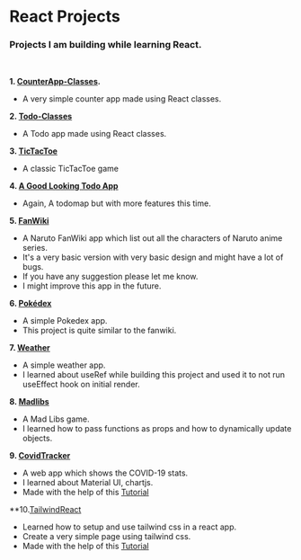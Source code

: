 # React Projects

### Projects I am building while learning React.

&nbsp;

**1. [CounterApp-Classes](https://github.com/0rGaan1c/React_Projects/tree/main/1.CounterApp-Classes).**

- A very simple counter app made using React classes.
  &nbsp;

**2. [Todo-Classes](https://github.com/0rGaan1c/React_Projects/tree/main/2.ToDo-Classes)**

- A Todo app made using React classes.
  &nbsp;

**3. [TicTacToe](https://github.com/0rGaan1c/React_Projects/tree/main/3.tictactoe)**

- A classic TicTacToe game
  &nbsp;

**4. [A Good Looking Todo App](https://github.com/0rGaan1c/React_Projects/tree/main/4.ImprovedToDo)**

- Again, A todomap but with more features this time.

**5. [FanWiki](https://github.com/0rGaan1c/React_Projects/tree/main/5.fanwiki)**

- A Naruto FanWiki app which list out all the characters of Naruto anime series.
- It's a very basic version with very basic design and might have a lot of bugs.
- If you have any suggestion please let me know.
- I might improve this app in the future.

**6. [Pokédex](https://github.com/0rGaan1c/React_Projects/tree/main/6.pokedex)**

- A simple Pokedex app.
- This project is quite similar to the fanwiki.

**7. [Weather](https://github.com/0rGaan1c/React_Projects/tree/main/7.weather)**

- A simple weather app.
- I learned about useRef while building this project and used it to not run useEffect hook on initial render.

**8. [Madlibs](https://github.com/0rGaan1c/React_Projects/tree/main/8.madlibs)**

- A Mad Libs game.
- I learned how to pass functions as props and how to dynamically update objects.

**9. [CovidTracker](https://github.com/0rGaan1c/React_Projects/tree/main/9.covidtracker)**

- A web app which shows the COVID-19 stats.
- I learned about Material UI, chartjs.
- Made with the help of this [Tutorial](https://www.youtube.com/watch?v=khJlrj3Y6Ls&t=4s)

**10.[TailwindReact](https://github.com/0rGaan1c/React_Projects/tree/main/10.tailwind-react)

- Learned how to setup and use tailwind css in a react app.
- Create a very simple page using tailwind css.
- Made with the help of this [Tutorial](https://www.youtube.com/watch?v=gOQ31Kc8H5E&t=323s)
